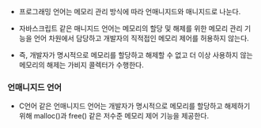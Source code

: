 - 프로그래밍 언어는 메모리 관리 방식에 따라 언매니지드와 매니지드로 나눈다.

- 자바스크립트 같은 매니지드 언어는 메모리의 할당 및 해제를 위한 메모리 관리 기능을 언어 차원에서 담당하고 개발자의 직적접인 메모리 제어를 허용하지 않는다.
- 즉, 개발자가 명시적으로 메모리를 할당하고 해제할 수 없고 더 이상 사용하지 않는 메모리의 해제는 가비지 콜렉터가 수행한다.



### 언매니지드 언어
- C언어 같은 언매니지드 언어는 개발자가 명시적으로 메모리를 할당하고 해제하기 위해 malloc()과 free() 같은 저수준 메모리 제어 기능을 제공한다.